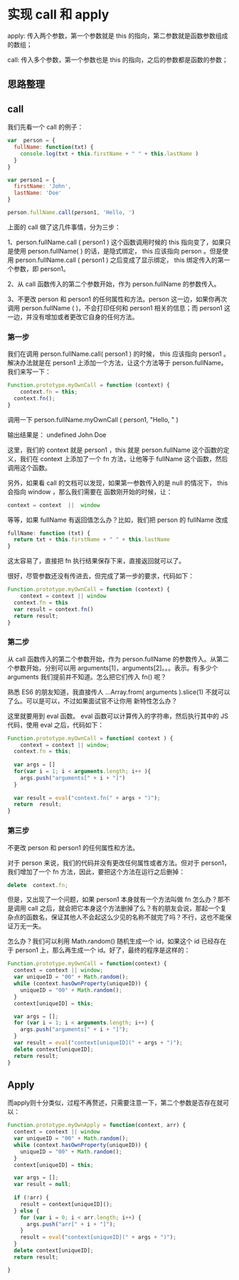 # 实现 call 和 apply

apply:  传入两个参数，第一个参数就是 this 的指向，第二参数就是函数参数组成的数组；

call: 	传入多个参数，第一个参数也是 this 的指向，之后的参数都是函数的参数；

## 思路整理

## call

我们先看一个 call 的例子：

```javascript
var  person = {
  fullName: function(txt) {
    console.log(txt + this.firstName + " " + this.lastName )
  }
}

var person1 = {
  firstName: 'John',
  lastName: 'Doe'
}

person.fullName.call(person1, 'Hello, ')
```

上面的 call 做了这几件事情，分为三步：

1、person.fullName.call ( person1 ) 这个函数调用时候的 this  指向变了，如果只是使用 person.fullName( ) 的话，是隐式绑定， this  应该指向  person 。但是使用  person.fullName.call ( person1 ) 之后变成了显示绑定， this 绑定传入的第一个参数，即 person1。

2、从 call 函数传入的第二个参数开始，作为 person.fullName 的参数传入。

3、不更改 person 和 person1 的任何属性和方法。person 这一边，如果你再次调用  person.fullName ( )，不会打印任何和  person1 相关的信息；而 person1 这一边，并没有增加或者更改它自身的任何方法。



### 第一步

我们在调用 person.fullName.call( person1 ) 的时候， this 应该指向  person1 。解决办法就是在  person1 上添加一个方法，让这个方法等于  person.fullName。我们来写一下：

```javascript
Function.prototype.myOwnCall = function (context) {
	context.fn = this;
  context.fn();
}
```

调用一下 person.fullName.myOwnCall ( person1, "Hello, " )

输出结果是： undefined  John  Doe

这里，我们的  context  就是  person1 ，this  就是  person.fullName 这个函数的定义，我们在  context  上添加了一个  fn 方法，让他等于  fullName  这个函数，然后调用这个函数。



另外，如果看 call 的文档可以发现，如果第一参数传入的是  null 的情况下， this  会指向  window ，那么我们需要在 函数刚开始的时候，让：

```javascript
context = context  ||  window
```

等等，如果 fullName 有返回值怎么办？比如，我们把  person 的 fullName 改成

```javascript
fullName: function (txt) {
  return txt + this.firstName + " " + this.lastName
}
```

这太容易了，直接把 fn 执行结果保存下来，直接返回就可以了。

很好，尽管参数还没有传进去，但完成了第一步的要求，代码如下：

```javascript
Function.prototype.myOwnCall = function (context) {
	context = context || window
  context.fn = this
  var result = context.fn()
  return result;
}
```

### 第二步

从 call 函数传入的第二个参数开始，作为  person.fullName 的参数传入。从第二个参数开始，分别可以用 arguments[1]，arguments[2]。。。表示。有多少个 arguments 我们提前并不知道。怎么把它们传入 fn() 呢？

熟悉 ES6 的朋友知道，我直接传人 ...Array.from( arguments ).slice(1) 不就可以了么。可以是可以，不过如果面试官不让你用 新特性怎么办？



这里就要用到  eval  函数。 eval 函数可以计算传入的字符串，然后执行其中的  JS  代码，使用  eval 之后，代码如下：

```javascript
Function.prototype.myOwnCall = function( context ) {
	context = context || window;
  context.fn = this;
  
  var args = []
  for(var i = 1; i < arguments.length; i++ ){
    args.push("arguments[" + i + "]")
  }
  
  var result = eval("context.fn(" + args + ")");
  return  result;
}
```

### 第三步

不更改  person  和  person1 的任何属性和方法。

对于  person  来说，我们的代码并没有更改任何属性或者方法。但对于  person1，我们增加了一个  fn  方法，因此，要把这个方法在运行之后删掉：

```javascript
delete  context.fn;
```

但是，又出现了一个问题，如果  person1 本身就有一个方法叫做  fn 怎么办？那不是调用  call  之后，就会把它本身这个方法删掉了么？有的朋友会说，那起一个复杂点的函数名，保证其他人不会起这么少见的名称不就完了吗？不行，这也不能保证万无一失。



怎么办？我们可以利用 Math.random() 随机生成一个 id，如果这个 id 已经存在于  person1 上，那么再生成一个 id。好了，最终的程序是这样的：

```javascript
Function.prototype.myOwnCall = function(context) {
  context = context || window;
  var uniqueID = "00" + Math.random();
  while (context.hasOwnProperty(uniqueID)) {
    uniqueID = "00" + Math.random();
  }
  context[uniqueID] = this;

  var args = [];
  for (var i = 1; i < arguments.length; i++) {  
    args.push("arguments[" + i + "]");
  }
  var result = eval("context[uniqueID](" + args + ")");
  delete context[uniqueID];
  return result;
}
```

## Apply

而apply则十分类似，过程不再赘述，只需要注意一下，第二个参数是否存在就可以：

```javascript
Function.prototype.myOwnApply = function(context, arr) {
  context = context || window
  var uniqueID = "00" + Math.random();
  while (context.hasOwnProperty(uniqueID)) {
    uniqueID = "00" + Math.random();
  }
  context[uniqueID] = this;

  var args = [];
  var result = null;
 
  if (!arr) {
    result = context[uniqueID]();
  } else {
    for (var i = 0; i < arr.length; i++) { 
      args.push("arr[" + i + "]");
    }
    result = eval("context[uniqueID](" + args + ")");
  }
  delete context[uniqueID];
  return result;

}
```

